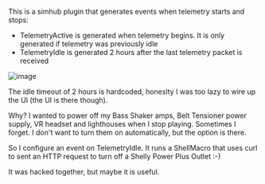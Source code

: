 This is a simhub plugin that generates events when telemetry starts and stops:

- TelemetryActive is generated when telemetry begins. It is only generated if telemetry was previously idle
- TelemetryIdle is generated 2 hours after the last telemetry packet is received

![image](https://github.com/user-attachments/assets/53de6d97-0db0-4925-a2ac-2d384ec15750)

The idle timeout of 2 hours is hardcoded, honeslty I was too lazy to wire up the UI (the UI is there though).

Why? I wanted to power off my Bass Shaker amps, Belt Tensioner power supply, VR headset and lighthouses when I stop playing. Sometimes I forget. I don't want to turn them on automatically, but the option is there. 

So I configure an event on TelemetryIdle. It runs a ShellMacro that uses curl to sent an HTTP request to turn off a Shelly Power Plus Outlet :-)

It was hacked together, but maybe it is useful.
